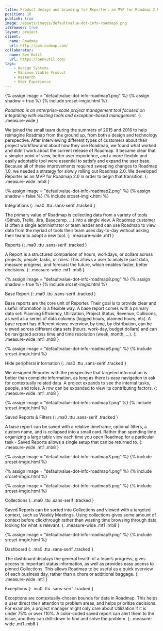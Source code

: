 ```yaml
---
title: Product design and branding for Reporter, an MVP for Roadmap 2.0.
position: 10
publish: true
image: /assets/images/defaultvalue-dot-info-roadmap6.png
isBrowser: true
layout: project
client:
  name: Roadmap
  url: http://ppmroadmap.com/
collaborator:
  name: Ben Kutil
  url: https://benkutil.com/
tags:
    - Design Systems
    - Minimum Viable Product
    - Research
    - User Experience
---
```


{% assign image = "defaultvalue-dot-info-roadmap1.png" %} {% assign shadow = true %} {% include srcset-imgix.html %}

*Roadmap is an enterprise-scale project management tool focused on integrating with existing tools and exception-based management.*
{: .measure-wide }

We joined the small team during the summers of 2015 and 2016 to help reimagine Roadmap from the ground up, from both a design and technology perspective. After interviewing different types of customers about their project workflow and about how they use Roadmap, we found what worked and didn’t work about the current release of Roadmap. It became clear that a simpler point of view, better user experience, and a more flexible and easily adoptable tool were essential to satisfy and expand the user base. Because all of these improvements required sweeping changes to Roadmap 1.0, we needed a strategy for slowly rolling out Roadmap 2.0. We developed Reporter as an MVP for Roadmap 2.0 in order to begin that transition.
{: .measure-wide .mb8 }

{% assign image = "defaultvalue-dot-info-roadmap2.png" %} {% assign shadow = false %} {% include srcset-imgix.html %}

Integrations
{: .ma0 .ttu .sans-serif .tracked }

The primary value of Roadmap is collecting data from a variety of tools (Github, Trello, Jira, Basecamp, …) into a single view. A Roadmap customer is often a single administrator or team leader and can use Roadmap to view data from the myriad of tools their team uses day-to-day without asking their team to adopt a new tool.
{: .measure-wide .mt1 }

Reports
{: .ma0 .ttu .sans-serif .tracked }

A Report is a structured comparison of hours, workdays, or dollars across projects, people, tasks, or roles. This allows a user to analyze past data, measure progress, and forecast the future, which enables faster, better decisions.
{: .measure-wide .mt1 .mb8 }

{% assign image = "defaultvalue-dot-info-roadmap8.png" %} {% assign shadow = true %} {% include srcset-imgix.html %}

Base Report
{: .ma0 .ttu .sans-serif .tracked }

Base reports are the core unit of Reporter. Their goal is to provide clear and useful information in a flexible way. A base report comes with a primary data set: Planning Efficiency, Utilization, Project Status, Revenue, Collisions, as well as a series of data columns (logged hours, planned hours, etc). A base report has different views: overview, by time, by distribution, can be viewed across different data sets (hours, work-day, budget dollars) and can be navigated across time and time resolution (week, month, …).
{: .measure-wide .mt1 .mb8 }

{% assign image = "defaultvalue-dot-info-roadmap6.png" %} {% include srcset-imgix.html %}

Hide peripheral information
{: .ma0 .ttu .sans-serif .tracked }

We designed Reporter with the perspective that targeted information is better than complete information, as long as there is easy navigation to ask for contextually related data. A project expands to see the internal tasks, people, and roles. A row can be expanded to view its contributing factors.
{: .measure-wide .mt1 .mb8 }

{% assign image = "defaultvalue-dot-info-roadmap7.png" %} {% include srcset-imgix.html %}

Saved Reports & Filters
{: .ma0 .ttu .sans-serif .tracked }

A base report can be saved with a relative timeframe, optional filters, a custom name, and is collapsed into a small card. Rather than spending time organizing a large table view each time you open Roadmap for a particular task - Saved Reports allows a single setup that can be returned to.
{: .measure-wide .mt1 .mb8 }

{% assign image = "defaultvalue-dot-info-roadmap3.png" %} {% include srcset-imgix.html %}

{% assign image = "defaultvalue-dot-info-roadmap4.png" %} {% include srcset-imgix.html %}

{% assign image = "defaultvalue-dot-info-roadmap5.png" %} {% include srcset-imgix.html %}

Collections
{: .ma0 .ttu .sans-serif .tracked }

Saved Reports can be sorted into Collections and viewed with a targeted context, such as Weekly Meetings. Using collections gives some amount of context before clickthrough rather than wasting time browsing through data looking for what is relevant.
{: .measure-wide .mt1 .mb8 }

{% assign image = "defaultvalue-dot-info-roadmap9.png" %} {% include srcset-imgix.html %}

Dashboard
{: .ma0 .ttu .sans-serif .tracked }

The dashboard displays the general health of a team’s progress, gives access to important status information, as well as provides easy access to pinned Collections. This allows Roadmap to be useful as a quick overview of each business day, rather than a chore or additional baggage.
{: .measure-wide .mt1 }

Exceptions
{: .ma0 .ttu .sans-serif .tracked }

Exceptions are contextually-chosen bounds for data in Roadmap. This helps a user direct their attention to problem areas, and helps prioritize decisions. For example, a project manager might only care about Utilization if it is under 75% or over 110%. A color-coded saved report can alert them to the issue, and they can drill-down to find and solve the problem.
{: .measure-wide .mt1 .mb8 }
